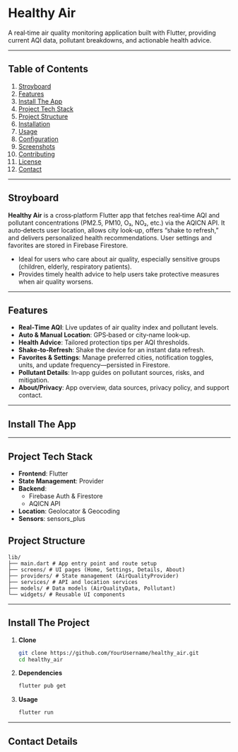 # Healthy Air

A real‑time air quality monitoring application built with Flutter, providing current AQI data, pollutant breakdowns, and actionable health advice.

---

## Table of Contents

1. [Stroyboard](#stroyboard)  
2. [Features](#features)
3. [Install The App](#install-the-app)
4. [Project Tech Stack](#tech-stack)  
5. [Project Structure](#project-structure)  
6. [Installation](#installation)  
7. [Usage](#usage)  
8. [Configuration](#configuration)  
9. [Screenshots](#screenshots)  
10. [Contributing](#contributing)  
11. [License](#license)  
12. [Contact](#contact)  

---

## Stroyboard

**Healthy Air** is a cross‑platform Flutter app that fetches real‑time AQI and pollutant concentrations (PM2.5, PM10, O₃, NO₂, etc.) via the AQICN API. It auto‑detects user location, allows city look‑up, offers “shake to refresh,” and delivers personalized health recommendations. User settings and favorites are stored in Firebase Firestore.

- Ideal for users who care about air quality, especially sensitive groups (children, elderly, respiratory patients).  
- Provides timely health advice to help users take protective measures when air quality worsens.


---


## Features

- **Real‑Time AQI**: Live updates of air quality index and pollutant levels.  
- **Auto & Manual Location**: GPS‑based or city‑name look‑up.  
- **Health Advice**: Tailored protection tips per AQI thresholds.  
- **Shake‑to‑Refresh**: Shake the device for an instant data refresh.  
- **Favorites & Settings**: Manage preferred cities, notification toggles, units, and update frequency—persisted in Firestore.  
- **Pollutant Details**: In‑app guides on pollutant sources, risks, and mitigation.  
- **About/Privacy**: App overview, data sources, privacy policy, and support contact.

---

## Install The App
---
## Project Tech Stack

- **Frontend**: Flutter  
- **State Management**: Provider  
- **Backend**:  
  - Firebase Auth & Firestore  
  - AQICN API  
- **Location**: Geolocator & Geocoding  
- **Sensors**: sensors_plus  

## Project Structure
```plaintext
lib/
├── main.dart # App entry point and route setup
├── screens/ # UI pages (Home, Settings, Details, About)
├── providers/ # State management (AirQualityProvider)
├── services/ # API and location services
├── models/ # Data models (AirQualityData, Pollutant)
└── widgets/ # Reusable UI components
```

---

## Install The Project

1. **Clone**  
   ```bash
   git clone https://github.com/YourUsername/healthy_air.git
   cd healthy_air
   ```
2. **Dependencies**
   ```bash
   flutter pub get
   ```
3. **Usage**
   ```bash
   flutter run
   ```

---

## Contact Details







